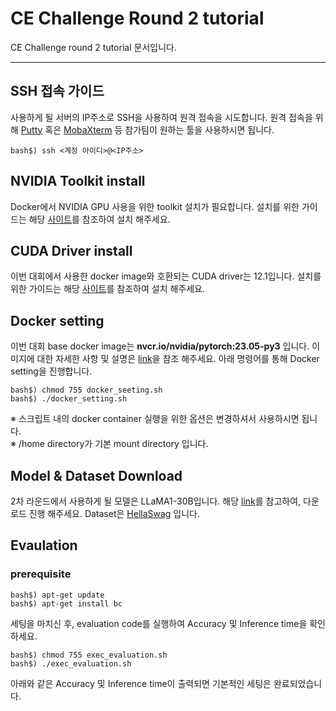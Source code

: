 # CE Challenge Round 2 tutorial
CE Challenge round 2 tutorial 문서입니다.
<hr/>

## SSH 접속 가이드
사용하게 될 서버의 IP주소로 SSH을 사용하여 원격 접속을 시도합니다. 원격 접속을 위해 [Putty](https://www.putty.org/) 혹은 [MobaXterm](https://mobaxterm.mobatek.net/) 등 참가팀이 원하는 툴을 사용하시면 됩니다.
```
bash$) ssh <계정 아이디>@<IP주소>
```
## NVIDIA Toolkit install
Docker에서 NVIDIA GPU 사용을 위한 toolkit 설치가 필요합니다. 설치를 위한 가이드는 해당 [사이트](https://docs.nvidia.com/datacenter/cloud-native/container-toolkit/latest/install-guide.html)를 참조하여 설치 해주세요.

## CUDA Driver install
이번 대회에서 사용한 docker image와 호환되는 CUDA driver는 12.1입니다. 설치를 위한 가이드는 해당 [사이트](https://developer.nvidia.com/cuda-12-1-0-download-archive?target_os=Linux&target_arch=x86_64&Distribution=Ubuntu&target_version=20.04&target_type=deb_local)를 참조하여 설치 해주세요.

## Docker setting
이번 대회 base docker image는 **nvcr.io/nvidia/pytorch:23.05-py3** 입니다.
이미지에 대한 자세한 사항 및 설명은 [link](https://docs.nvidia.com/deeplearning/frameworks/pytorch-release-notes/rel-23-05.html)을 참조 해주세요. 아래 명령어를 통해 Docker setting을 진행합니다.
```
bash$) chmod 755 docker_seeting.sh
bash$) ./docker_setting.sh
```
※ 스크립트 내의 docker container 실행을 위한 옵션은 변경하셔서 사용하시면 됩니다.   
※ /home directory가 기본 mount directory 입니다.

## Model & Dataset Download
2차 라운드에서 사용하게 될 모델은 LLaMA1-30B입니다. 해당 [link](https://huggingface.co/huggyllama/llama-30b)를 참고하여, 다운로드 진행 해주세요. Dataset은 [HellaSwag](https://huggingface.co/datasets/hellaswag) 입니다.

## Evaulation
### prerequisite
```
bash$) apt-get update
bash$) apt-get install bc
```

세팅을 마치신 후, evaluation code를 실행하여 Accuracy 및 Inference time을 확인하세요.
```
bash$) chmod 755 exec_evaluation.sh
bash$) ./exec_evaluation.sh
```
아래와 같은 Accuracy 및 Inference time이 출력되면 기본적인 세팅은 완료되었습니다.
